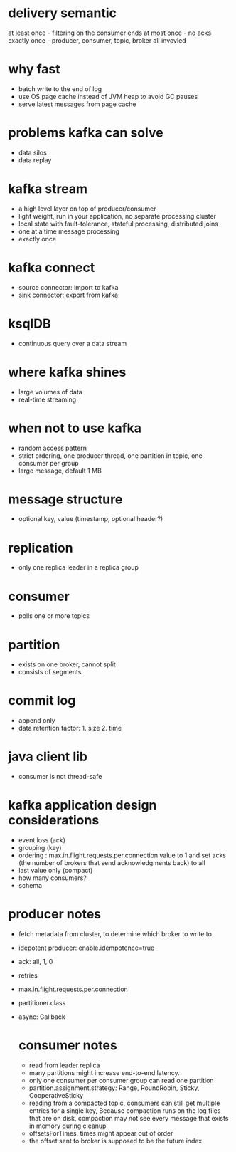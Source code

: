 # delivery semantic
at least once - filtering on the consumer ends
at most once - no acks 
exactly once - producer, consumer, topic, broker all invovled 

# why fast
- batch write to the end of log
- use OS page cache instead of JVM heap to avoid GC pauses
- serve latest messages from page cache

# problems kafka can solve
- data silos
- data replay

# kafka stream
- a high level layer on top of producer/consumer
- light weight, run in your application, no separate processing cluster
- local state with fault-tolerance, stateful processing, distributed joins
- one at a time message processing
- exactly once

# kafka connect
- source connector: import to kafka
- sink connector: export from kafka

# ksqlDB
- continuous query over a data stream

# where kafka shines
- large volumes of data
- real-time streaming

# when not to use kafka
- random access pattern
- strict ordering, one producer thread, one partition in topic, one consumer per group
- large message, default 1 MB 

# message structure 
- optional key, value (timestamp, optional header?)

# replication
- only one replica leader in a replica group

# consumer
- polls one or more topics

# partition
- exists on one broker, cannot split
- consists of segments

# commit log 
- append only
- data retention factor: 1. size 2. time

# java client lib
- consumer is not thread-safe

# kafka application design considerations
- event loss  (ack)
- grouping (key)
- ordering : max.in.flight.requests.per.connection value to 1 and set acks (the number of brokers that send acknowledgments back) to all 
- last value only (compact)
- how many consumers?
- schema

# producer notes
- fetch metadata from cluster, to determine which broker to write to
- idepotent producer: enable.idempotence=true
- ack: all, 1, 0
- retries
- max.in.flight.requests.per.connection
- partitioner.class
- async: Callback

  # consumer notes
  - read from leader replica
  - many partitions might increase end-to-end latency.
  - only one consumer per consumer group can read one partition
  - partition.assignment.strategy: Range, RoundRobin, Sticky, CooperativeSticky
  - reading from a compacted topic, consumers can still get multiple entries for a single key, Because compaction runs on the log files that are on disk, compaction may not see every message that exists in memory during cleanup
  - offsetsForTimes, times might appear out of order
  - the offset sent to broker is supposed to be the future index
  
